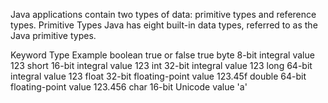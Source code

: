 Java applications contain two types of data: primitive types and reference types.
Primitive Types
Java has eight built-in data types, referred to as the Java primitive types.

Keyword	  Type	                        Example
boolean	  true or false	                true
byte	    8-bit integral value	        123
short	    16-bit integral value	        123
int	      32-bit integral value	        123
long	    64-bit integral value	        123
float	    32-bit floating-point value	  123.45f
double	  64-bit floating-point value	  123.456
char	    16-bit Unicode value	        'a'
